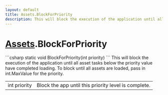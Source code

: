 ```yaml
---
layout: default
title: Assets.BlockForPriority
description: This will block the execution of the application until all asset tasks below the priority value have completed loading. To block until all assets are loaded, pass in int.MaxValue for the priority.
---
```

# [Assets]({{site.url}}/Pages/StereoKit/Assets.html).BlockForPriority

<div class='signature' markdown='1'>
```csharp
static void BlockForPriority(int priority)
```
This will block the execution of the application until
all asset tasks below the priority value have completed loading.
To block until all assets are loaded, pass in int.MaxValue for the
priority.
</div>

|  |  |
|--|--|
|int priority|Block the app until this priority level is             complete.|




